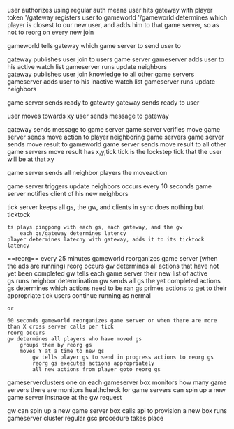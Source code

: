 user authorizes using regular auth means
user hits gateway with player token 
'/gateway registers user to gameworld 
'/gameworld determines which player is closest to our new user, 
	and adds him to that game server, so as not to reorg on every new join

gameworld tells gateway which game server to send user to 

gateway publishes user join to users game server
	gameserver adds user to his active watch list
	gameserver runs update neighbors	
gateway publishes user join knowledge to all other game servers
	gameserver adds user to his inactive watch list
	gameserver runs update neighbors	

game server sends ready to gateway
gateway sends ready to user



user moves towards xy
user sends message to gateway

gateway sends message to game server
game server verifies move
game server sends move action to player neighboring game servers 
game server sends move result to gameworld
game server sends move result to all other game servers
	move result has x,y,tick 
		tick is the lockstep tick that the user will be at that xy

game server sends all neighbor players the moveaction




game server triggers update neighbors occurs every 10 seconds
game server notifies client of his new neighbors




tick server
	keeps all gs, the gw, and clients in sync
	does nothing but ticktock

	ts plays pingpong with each gs, each gateway, and the gw
		each gs/gateway determines latency 
	player determines latecny with gateway, adds it to its ticktock latency



==reorg==
every 
    25 minutes  gameworld reorganizes game server (when the ads are running)
	reorg occurs
	gw determines all actions that have not yet been completed
	gw tells each game server their new list of active 	
	gs runs neighbor determination
	gw sends all gs the yet completed actions
	gs determines which actions need to be ran
	gs primes actions to get to their appropriate tick
	users continue running as nermal

	or

	60 seconds gameworld reorganizes game server or when there are more than X cross server calls per tick
	reorg occurs
	gw determines all players who have moved gs
		groups them by reorg gs
		moves Y at a time to new gs
			gw tells player gs to send in progress actions to reorg gs
			reorg gs executes actions appropriately
			all new actions from player goto reorg gs



gameserverclusters
	one on each gameserver box
	monitors how many game servers there are
	monitors healthcheck for game servers
	can spin up a new game server instnace at the gw request

gw can spin up a new game server box
	calls api to provision a new box
	runs gameserver cluster
	regular gsc procedure takes place